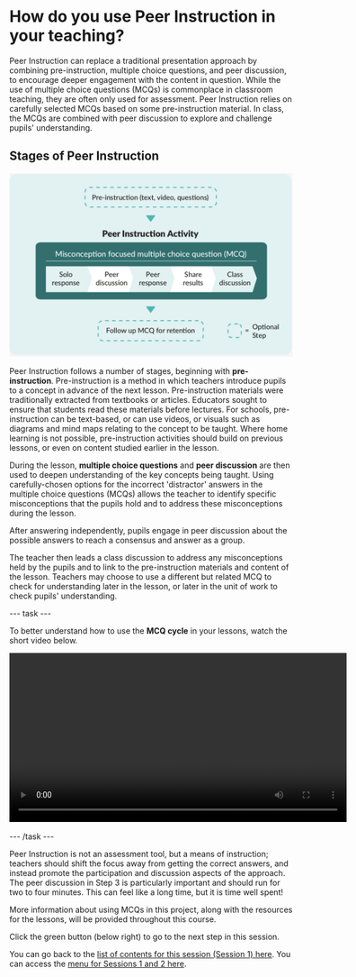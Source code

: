 # How do you use Peer Instruction in your teaching?

Peer Instruction can replace a traditional presentation approach by combining pre-instruction, multiple choice questions, and peer discussion, to encourage deeper engagement with the content in question. While the use of multiple choice questions (MCQs) is commonplace in classroom teaching, they are often only used for assessment. Peer Instruction relies on carefully selected MCQs based on some pre-instruction material. In class, the MCQs are combined with peer discussion to explore and challenge pupils' understanding. 

## Stages of Peer Instruction

![Diagram of the process of Peer Instruction. It shows three stages of the teaching approach: Pre-instruction, Peer Instruction activity, and multiple choice questions.](images/i1aS2-PIimage.png)

Peer Instruction follows a number of stages, beginning with **pre-instruction**. Pre-instruction is a method in which teachers introduce pupils to a concept in advance of the next lesson. Pre-instruction materials were traditionally extracted from textbooks or articles. Educators sought to ensure that students read these materials before lectures. For schools, pre-instruction can be text-based, or can use videos, or visuals such as diagrams and mind maps relating to the concept to be taught. Where home learning is not possible, pre-instruction activities should build on previous lessons, or even on content studied earlier in the lesson.

During the lesson, **multiple choice questions** and **peer discussion** are then used to deepen understanding of the key concepts being taught. Using carefully-chosen options for the incorrect 'distractor' answers in the multiple choice questions (MCQs) allows the teacher to identify specific misconceptions that the pupils hold and to address these misconceptions during the lesson. 

After answering independently, pupils engage in peer discussion about the possible answers to reach a consensus and answer as a group. 

The teacher then leads a class discussion to address any misconceptions held by the pupils and to link to the pre-instruction materials and content of the lesson. Teachers may choose to use a different but related MCQ to check for understanding later in the lesson, or later in the unit of work to check pupils' understanding.

--- task ---

To better understand how to use the **MCQ cycle** in your lessons, watch the short video below.

 <video width="600" controls>
  <source src="images/PIanimation.mp4" type="video/mp4">
  Your browser does not support mp4 video.
</video> 

--- /task ---

Peer Instruction is not an assessment tool, but a means of instruction; teachers should shift the focus away from getting the correct answers, and instead promote the participation and discussion aspects of the approach. The peer discussion in Step 3 is particularly important and should run for two to four minutes. This can feel like a long time, but it is time well spent! 

More information about using MCQs in this project, along with the resources for the lessons, will be provided throughout this course.


Click the green button (below right) to go to the next step in this session.

You can go back to the [list of contents for this session (Session 1) here](https://projects.raspberrypi.org/en/projects/gbic-peer-instruction-1).
You can access the [menu for Sessions 1 and 2 here](https://projects.raspberrypi.org/en/pathways/gbic-peer-instruction-training).
